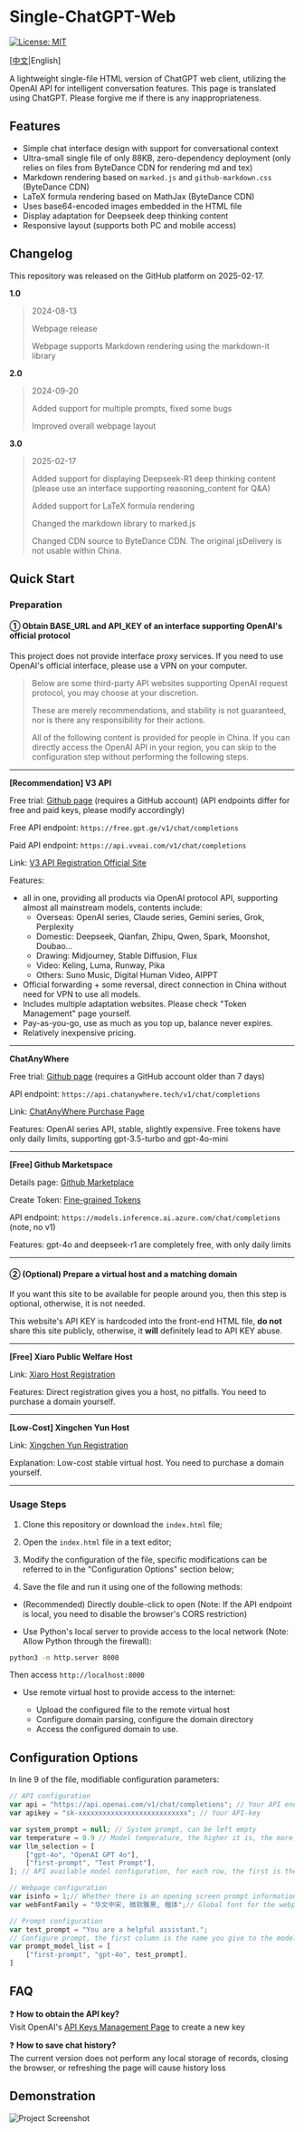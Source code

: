 # Single-ChatGPT-Web

[![License: MIT](https://img.shields.io/badge/License-MIT-yellow.svg)](https://opensource.org/licenses/MIT)

[[中文](README.md)|English]

A lightweight single-file HTML version of ChatGPT web client, utilizing the OpenAI API for intelligent conversation features.
This page is translated using ChatGPT. Please forgive me if there is any inappropriateness.

## Features

- Simple chat interface design with support for conversational context
- Ultra-small single file of only 88KB, zero-dependency deployment (only relies on files from ByteDance CDN for rendering md and tex)
- Markdown rendering based on `marked.js` and `github-markdown.css` (ByteDance CDN)
- LaTeX formula rendering based on MathJax (ByteDance CDN)
- Uses base64-encoded images embedded in the HTML file
- Display adaptation for Deepseek deep thinking content
- Responsive layout (supports both PC and mobile access)

## Changelog

This repository was released on the GitHub platform on 2025-02-17.

**1.0**

> 2024-08-13
>
> Webpage release
>
> Webpage supports Markdown rendering using the markdown-it library

**2.0**

> 2024-09-20
>
> Added support for multiple prompts, fixed some bugs
>
> Improved overall webpage layout

**3.0**

> 2025-02-17
>
> Added support for displaying Deepseek-R1 deep thinking content (please use an interface supporting reasoning_content for Q&A)
>
> Added support for LaTeX formula rendering
>
> Changed the markdown library to marked.js
>
> Changed CDN source to ByteDance CDN. The original jsDelivery is not usable within China.

## Quick Start

### Preparation
#### ① Obtain BASE_URL and API_KEY of an interface supporting OpenAI's official protocol
This project does not provide interface proxy services. If you need to use OpenAI's official interface, please use a VPN on your computer.

> Below are some third-party API websites supporting OpenAI request protocol, you may choose at your discretion.
> 
> These are merely recommendations, and stability is not guaranteed, nor is there any responsibility for their actions.
> 
> All of the following content is provided for people in China. If you can directly access the OpenAI API in your region, you can skip to the configuration step without performing the following steps.

----------

**[Recommendation] V3 API**

Free trial: [Github page](https://github.com/popjane/free_chatgpt_api) (requires a GitHub account) (API endpoints differ for free and paid keys, please modify accordingly)

Free API endpoint: `https://free.gpt.ge/v1/chat/completions`

Paid API endpoint: `https://api.vveai.com/v1/chat/completions`

Link: [V3 API Registration Official Site](https://api.v3.cm/register?aff=TVyz)

Features:

- all in one, providing all products via OpenAI protocol API, supporting almost all mainstream models, contents include:
  - Overseas: OpenAI series, Claude series, Gemini series, Grok, Perplexity
  - Domestic: Deepseek, Qianfan, Zhipu, Qwen, Spark, Moonshot, Doubao...
  - Drawing: Midjourney, Stable Diffusion, Flux
  - Video: Keling, Luma, Runway, Pika
  - Others: Suno Music, Digital Human Video, AIPPT
- Official forwarding + some reversal, direct connection in China without need for VPN to use all models.
- Includes multiple adaptation websites. Please check "Token Management" page yourself.
- Pay-as-you-go, use as much as you top up, balance never expires.
- Relatively inexpensive pricing.

----------

**ChatAnyWhere**

Free trial: [Github page](https://github.com/chatanywhere/GPT_API_free) (requires a GitHub account older than 7 days)

API endpoint: `https://api.chatanywhere.tech/v1/chat/completions`

Link: [ChatAnyWhere Purchase Page](https://api.chatanywhere.tech/#/shop/)

Features: OpenAI series API, stable, slightly expensive. Free tokens have only daily limits, supporting gpt-3.5-turbo and gpt-4o-mini

-------------

**[Free] Github Marketspace**

Details page: [Github Marketplace](https://github.com/marketplace)

Create Token: [Fine-grained Tokens](https://github.com/settings/personal-access-tokens)

API endpoint: `https://models.inference.ai.azure.com/chat/completions` (note, no v1)

Features: gpt-4o and deepseek-r1 are completely free, with only daily limits

----------

#### ② (Optional) Prepare a virtual host and a matching domain

If you want this site to be available for people around you, then this step is optional, otherwise, it is not needed.

This website's API KEY is hardcoded into the front-end HTML file, **do not** share this site publicly, otherwise, it **will** definitely lead to API KEY abuse.

---------------

**[Free] Xiaro Public Welfare Host**

Link: [Xiaro Host Registration](https://developer.user.api.apii.cn/user/register.html)

Features: Direct registration gives you a host, no pitfalls. You need to purchase a domain yourself.

-------------

**[Low-Cost] Xingchen Yun Host**

Link: [Xingchen Yun Registration](https://starxn.com/aff/BZMELGNG)

Explanation: Low-cost stable virtual host. You need to purchase a domain yourself.

----------

### Usage Steps
1. Clone this repository or download the `index.html` file;

2. Open the `index.html` file in a text editor;

3. Modify the configuration of the file, specific modifications can be referred to in the "Configuration Options" section below;

4. Save the file and run it using one of the following methods:
- (Recommended) Directly double-click to open (Note: If the API endpoint is local, you need to disable the browser's CORS restriction)

- Use Python's local server to provide access to the local network (Note: Allow Python through the firewall):
 ```bash
 python3 -m http.server 8000
 ```
 Then access `http://localhost:8000`

- Use remote virtual host to provide access to the internet:

  - Upload the configured file to the remote virtual host
  - Configure domain parsing, configure the domain directory
  - Access the configured domain to use.

## Configuration Options

In line 9 of the file, modifiable configuration parameters:

```javascript
// API configuration
var api = "https://api.openai.com/v1/chat/completions"; // Your API endpoint
var apikey = "sk-xxxxxxxxxxxxxxxxxxxxxxxxxxx"; // Your API-key

var system_prompt = null; // System prompt, can be left empty
var temperature = 0.9 // Model temperature, the higher it is, the more creative the model, and the more random the output. This setting is invalid for Deepseek-R1.
var llm_selection = [
    ["gpt-4o", "OpenAI GPT 4o"],
    ["first-prompt", "Test Prompt"],
]; // API available model configuration, for each row, the first is the model code, the second is the display content in the dropdown menu. Note the comma at the end of the array.

// Webpage configuration
var isinfo = 1;// Whether there is an opening screen prompt information
var webFontFamily = "华文中宋, 微软雅黑, 楷体";// Global font for the webpage, multiple fonts separated by commas, priority from left to right

// Prompt configuration
var test_prompt = "You are a helpful assistant.";
// Configure prompt, the first column is the name you give to the model (i.e., the first column in llm_selection), the second column is the actual model used, third column is the prompt variable name. The prompt configured here will override system_prompt.
var prompt_model_list = [
    ["first-prompt", "gpt-4o", test_prompt],
]
```

## FAQ

❓ **How to obtain the API key?**  
Visit OpenAI's [API Keys Management Page](https://platform.openai.com/account/api-keys) to create a new key

❓ **How to save chat history?**  
The current version does not perform any local storage of records, closing the browser, or refreshing the page will cause history loss

## Demonstration

![Project Screenshot](doc/img/screenshot1.png)
